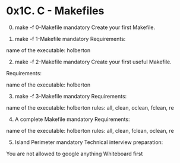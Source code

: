 # 0x1C. C - Makefiles
0. make -f 0-Makefile mandatory
Create your first Makefile.

1. make -f 1-Makefile mandatory
Requirements:

name of the executable: holberton

2. make -f 2-Makefile mandatory
Create your first useful Makefile.

Requirements:

name of the executable: holberton

3. make -f 3-Makefile mandatory
Requirements:

name of the executable: holberton
rules: all, clean, oclean, fclean, re

4. A complete Makefile mandatory
Requirements:

name of the executable: holberton
rules: all, clean, fclean, oclean, re

5. Island Perimeter mandatory
Technical interview preparation:

You are not allowed to google anything
Whiteboard first